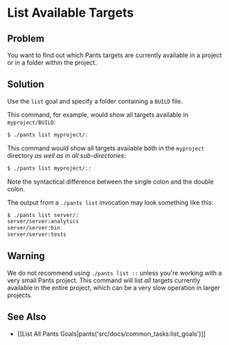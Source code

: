 # List Available Targets

## Problem

You want to find out which Pants targets are currently available in a project or in a folder within the project.

## Solution

Use the `list` goal and specify a folder containing a `BUILD` file.

This command, for example, would show all targets available in `myproject/BUILD`:

```bash
$ ./pants list myproject/:
```

This command would show all targets available both in the `myproject` directory *as well as in all sub-directories*:

```bash
$ ./pants list myproject/::
```

Note the syntactical difference between the single colon and the double colon.

The output from a `./pants list` invocation may look something like this:

```bash
$ ./pants list server/:
server/server:analytics
server/server:bin
server/server:tests
```

## Warning

We do not recommend using `./pants list ::` unless you're working with a very small Pants project. This command will list *all* targets currently available in the entire project, which can be a very slow operation in larger projects.

## See Also

* [[List All Pants Goals|pants('src/docs/common_tasks:list_goals')]]
